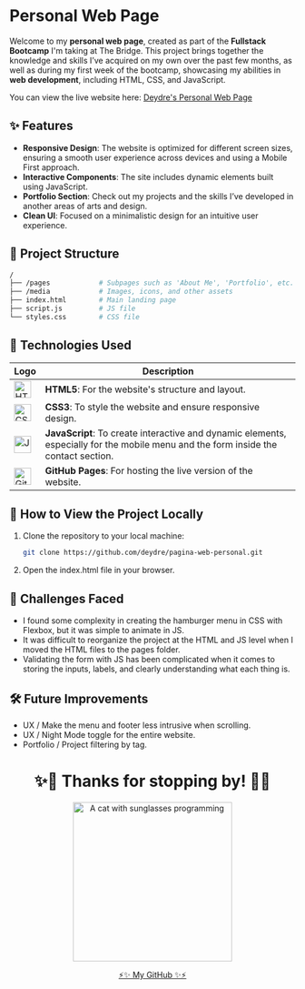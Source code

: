 # Personal Web Page

Welcome to my **personal web page**, created as part of the **Fullstack Bootcamp** I'm taking at The Bridge. This project brings together the knowledge and skills I’ve acquired on my own over the past few months, as well as during my first week of the bootcamp, showcasing my abilities in **web development**, including HTML, CSS, and JavaScript.

You can view the live website here: [Deydre's Personal Web Page](https://deydre.github.io/pagina-web-personal/)


## ✨ Features

- **Responsive Design**: The website is optimized for different screen sizes, ensuring a smooth user experience across devices and using a Mobile First approach.
- **Interactive Components**: The site includes dynamic elements built using JavaScript.
- **Portfolio Section**: Check out my projects and the skills I’ve developed in another areas of arts and design.
- **Clean UI**: Focused on a minimalistic design for an intuitive user experience.


## 📁 Project Structure

```bash
/
├── /pages            # Subpages such as 'About Me', 'Portfolio', etc.
├── /media            # Images, icons, and other assets
├── index.html        # Main landing page
├── script.js         # JS file
└── styles.css        # CSS file
```



## 🚀 Technologies Used

| Logo                                                                                           | Description                                                        |
|------------------------------------------------------------------------------------------------|--------------------------------------------------------------------|
| <img src="https://upload.wikimedia.org/wikipedia/commons/thumb/3/38/HTML5_Badge.svg/2048px-HTML5_Badge.svg.png" alt="HTML5 Logo" height="30"> | **HTML5**: For the website's structure and layout.               |
| <img src="https://upload.wikimedia.org/wikipedia/commons/6/62/CSS3_logo.svg" alt="CSS3 Logo" height="30"> | **CSS3**: To style the website and ensure responsive design.      |
| <img src="https://upload.wikimedia.org/wikipedia/commons/6/6a/JavaScript-logo.png" alt="JavaScript Logo" height="30"> | **JavaScript**: To create interactive and dynamic elements, especially for the mobile menu and the form inside the contact section. |
| <img src="https://img.icons8.com/m_sharp/200/FFFFFF/github.png" alt="GitHub Logo" height="30"> | **GitHub Pages**: For hosting the live version of the website.    |




## 📜 How to View the Project Locally

1. Clone the repository to your local machine:

   ```bash
   git clone https://github.com/deydre/pagina-web-personal.git

2. Open the index.html file in your browser.


## 🌱 Challenges Faced
- I found some complexity in creating the hamburger menu in CSS with Flexbox, but it was simple to animate in JS.
- It was difficult to reorganize the project at the HTML and JS level when I moved the HTML files to the pages folder.
- Validating the form with JS has been complicated when it comes to storing the inputs, labels, and clearly understanding what each thing is.

## 🛠️ Future Improvements

- UX / Make the menu and footer less intrusive when scrolling.
- UX / Night Mode toggle for the entire website.
- Portfolio / Project filtering by tag.


<h1 align= "center"> ✨🐸 Thanks for stopping by! 🐸✨ </h1>

<div align="center">

  <img src="/media/hiria_dev.jpg" alt="A cat with sunglasses programming" height="280">
  
  <a href="https://github.com/Deydre"> ⚡✨ My GitHub ✨⚡</a>
  
</div>

